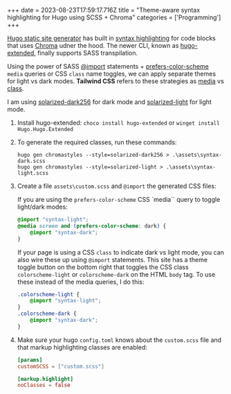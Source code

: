 +++
date = 2023-08-23T17:59:17.716Z
title = "Theme-aware syntax highlighting for Hugo using SCSS + Chroma"
categories = ['Programming']
+++

[Hugo static site generator](https://gohugo.io/) has built in [syntax highlighting](https://gohugo.io/content-management/syntax-highlighting/) for code blocks that uses [Chroma](https://github.com/alecthomas/chroma) udner the hood. The newer CLI, known as [hugo-extended](https://gohugo.io/installation/windows/#editions), finally supports SASS transpilation.

Using the power of SASS [@import](https://sass-lang.com/documentation/at-rules/import/) statements + [prefers-color-scheme](https://developer.mozilla.org/en-US/docs/Web/CSS/@media/prefers-color-scheme) `media` queries or CSS `class` name toggles, we can apply separate themes for light vs dark modes. **Tailwind CSS** refers to these strategies as [media](https://tailwindcss.com/docs/dark-mode#basic-usage) vs [class](https://tailwindcss.com/docs/dark-mode#toggling-dark-mode-manually).

I am using [solarized-dark256](https://xyproto.github.io/splash/docs/solarized-dark256.html) for dark mode and [solarized-light](https://xyproto.github.io/splash/docs/solarized-light.html) for light mode.

1. Install hugo-extended: `choco install hugo-extended` or `winget install Hugo.Hugo.Extended`

2. To generate the required classes, run these commands:

    ```shell
    hugo gen chromastyles --style=solarized-dark256 > .\assets\syntax-dark.scss
    hugo gen chromastyles --style=solarized-light > .\assets\syntax-light.scss
    ```

3. Create a file `assets\custom.scss` and `@import` the generated CSS files:

    If you are using the `prefers-color-scheme` CSS `media`` query to toggle light/dark modes:

    ```scss
    @import "syntax-light";
    @media screen and (prefers-color-scheme: dark) {
        @import "syntax-dark";
    }
    ```

    If your page is using a CSS `class` to indicate dark vs light mode, you can also wire these up using `@import` statements. This site has a theme toggle button on the bottom right that toggles the CSS class `colorscheme-light` or `colorscheme-dark` on the HTML `body` tag. To use these instead of the media queries, I do this:

    ```scss
    .colorscheme-light {
        @import "syntax-light";
    }
    .colorscheme-dark {
        @import "syntax-dark";
    }
    ```

4. Make sure your hugo `config.toml` knows about the `custom.scss` file and that markup highlighting classes are enabled:

    ```toml
    [params]
    customSCSS = ["custom.scss"]

    [markup.highlight]
    noClasses = false
    ```

